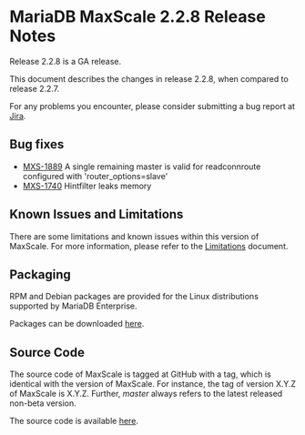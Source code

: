 # MariaDB MaxScale 2.2.8 Release Notes

Release 2.2.8 is a GA release.

This document describes the changes in release 2.2.8, when compared to
release 2.2.7.

For any problems you encounter, please consider submitting a bug
report at [Jira](https://jira.mariadb.org).

## Bug fixes

* [MXS-1889](https://jira.mariadb.org/browse/MXS-1889) A single remaining master is valid for readconnroute configured with 'router_options=slave'
* [MXS-1740](https://jira.mariadb.org/browse/MXS-1740) Hintfilter leaks memory

## Known Issues and Limitations

There are some limitations and known issues within this version of MaxScale.
For more information, please refer to the [Limitations](../About/Limitations.md) document.

## Packaging

RPM and Debian packages are provided for the Linux distributions supported
by MariaDB Enterprise.

Packages can be downloaded [here](https://mariadb.com/downloads/mariadb-tx/maxscale).

## Source Code

The source code of MaxScale is tagged at GitHub with a tag, which is identical
with the version of MaxScale. For instance, the tag of version X.Y.Z of MaxScale
is X.Y.Z. Further, *master* always refers to the latest released non-beta version.

The source code is available [here](https://github.com/mariadb-corporation/MaxScale).
